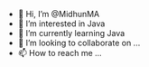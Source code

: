 - 👋 Hi, I’m @MidhunMA
- 👀 I’m interested in Java 
- 🌱 I’m currently learning Java
- 💞️ I’m looking to collaborate on ...
- 📫 How to reach me ...

<!---
MidhunMA/MidhunMA is a ✨ special ✨ repository because its `README.md` (this file) appears on your GitHub profile.
You can click the Preview link to take a look at your changes.
--->
